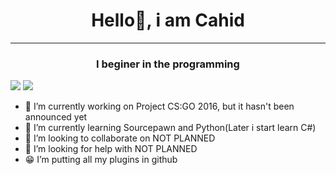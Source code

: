 <h1 align="center"> Hello👋, i am Cahid</h1>
<hr>
<h3 align="center">I beginer in the programming</h3>

<img src="https://komarev.com/ghpvc/?username=zloybik&color=blue">

<img src="https://sarrus.gallerycdn.vsassets.io/extensions/sarrus/sourcepawn-vscode/6.2.0/1696974689822/Microsoft.VisualStudio.Services.Icons.Default">

- 🔭 I’m currently working on Project CS:GO 2016, but it hasn't been announced yet
- 🌱 I’m currently learning Sourcepawn and Python(Later i start learn C#)
- 👯 I’m looking to collaborate on NOT PLANNED
- 🤔 I’m looking for help with NOT PLANNED
- :grin: I’m putting all my plugins in github
